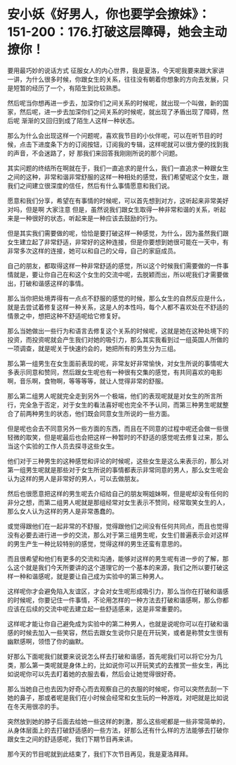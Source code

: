 # 安小妖《好男人，你也要学会撩妹》：151-200：176.打破这层障碍，她会主动撩你！

要用最巧妙的说话方式 征服女人的内心世界，我是夏洛，今天呢我要来跟大家讲一讲，为什么很多时候，你跟女生的关系，往往没有朝着你想象的方向去发展，只是短暂的经历了一个，有陌生到比较熟悉。

然后呢当你想再进一步去，加深你们之间关系的时候呢，就出现一个叫做，新的国家，然后呢，进一步去加深你们之间关系的时候呢，就出现了矛盾出现了障碍，然后呢 渐渐的又回归到成了陌生人这样一种状态。

那么为什么会出现这样一个问题呢，喜欢我节目的小伙伴呢，可以在听节目的时候，点击下进度条下方的订阅按钮，订阅我的专辑，这样呢就可以很方便的找到我的声音，不会迷路了，好 那我们来回答我刚刚所说的那个问题。

其实问题的终结所在啊就在于，我们一直追求的是什么，我们一直追求一种跟女生之间的这种，非常和谐非常舒服的这样一种相处的感觉，我们希望呢这个女生，跟我们之间建立很深度的信任，然后有什么事情愿意和我们说。

愿意和我们分享，希望在有事情的时候呢，可以首先想到对方，这听起来非常美好 对吗，但是啊 大家注意 但是，虽然说我们跟女生取得一种非常和谐的关系，听起来是一种很好的状态，听起来是一种应该去鼓励的行为。

但是其实我们需要做的呢，恰恰是要打破这样一种感觉，为什么，因为虽然我们跟女生建立起了非常舒适，非常好的这种连接，但是你要想到她很可能在一天中，有非常多次这样的连接，她可以和自己的父母，自己的家庭成员。

自己的朋友，都取得这样一种非常舒适的感觉，所以这个时候我们需要做的一件事情就是，要让你自己在和这个女生的交流中呢，去脱颖而出，所以呢我们才需要做出，打破和谐感这样的事情。

那么当你把处境弄得有一点点不舒服的感觉的时候，那么女生的自然反应是什么，就是去尝试着修复这样一种关系，这是人的本性吗，每个人都不喜欢处在不舒适的情景之中，想把这种不舒适呢给它修复好。

那么当她做出一些行为和语言去修复这个关系的时候呢，这就是她在这种处境下的投资，而投资呢就会产生我们对她的吸引力，那么其实我看到过一组英国人所做的一项调查，就是呢关于快速约会的，她把所有的男生分为三组。

那么第一组男生在女生面前表现的呢，非常友好非常愉快，对女生所说的事情呢大多表示同意和赞同，然后跟女生呢也有一种很有交集的感觉，有共同喜欢的电影啊，音乐啊，食物啊，等等等等，就让人觉得非常的舒服。

那么第二组男人呢就完全走到另外一个极端，他们的表现呢就是对女生的所言所行，完全急于否定，对于女生的看法喜好呢也完全不予认同，而第三种男生呢就整合了前两种男生的状态，他们既会同意女生所说的一些方面。

但是呢也会去不同意另外一些方面的东西，而且在不同意的过程中呢还会做一些很轻微的取笑，但是呢最后也会把这样一种暂时的不舒适的感觉呢去修复过来，那么当这个实验的工作人员去探寻这些女生。

他们对于三种男生的这种感觉和评论的时候呢，这些女生是这么来表示的，那么对第一组男生呢就是那些对于女生所说的事情都表示非常同意的男人，那么女生呢会认为这样的男人是非常好的男人，可以去做朋友。

然后也很愿意把这样的男生呢去介绍给自己的朋友啊姐妹啊，但是呢却没有任何的非分之想，而第二组男人呢就是那组经常对女生表示不赞同，经常取笑女生的人，那么女人认为这样的男人是非常愚蠢的。

或觉得跟他们在一起非常的不舒服，觉得跟他们之间没有任何共同点，而且也觉得没有必要去进行进一步的交流，那么对于第三组男生呢，女生们普遍表示会对这样的男生产生一种比较特别的感觉，觉得这样的男生还蛮有意思的。

而且很希望和他们有更多的交流和沟通，能够对这样的男生呢有进一步的了解，那么这个就是我们今天所要讲的这个道理它的一个基本的来源，我们之所以要打破这样一种和谐感呢，就是要让自己成为实验中的第三种男人。

这样呢你才会避免陷入友谊区，才会对女生呢形成吸引力，那么当你在打破和谐感的时候呢，你要记住一件事情，不论用怎样的一种方法去打破和谐感啊，那么你都应该在后续的交流中呢去建立起一些舒适感来，这是非常重要的。

这样呢才能让你自己避免成为实验中的第二种男人，也就是说呢你可以在打破和谐感的时候去加入一些笑容，然后去跟女生说你只是在开玩笑，或者是称赞女生很有幽默感啊，领悟了你的幽默。

好那么下面呢我们就要来说说怎么样去打破和谐感，首先呢我们可以将它分为几类，那么第一类呢就是身体上的，比如说你可以开玩笑式的去推赏一些女生，再比如说呢你可以先去盯着她的衣服去看，然后会让她觉得很好奇。

那么当她自己也去因为好奇心而去观察自己的衣服的时候呢，你可以突然去刮一下她的鼻子，那或者呢是我们在小时候会经常和女生玩的一种游戏，对吧就是比如说在冬天用很凉的手。

突然放到她的脖子后面去给她一些这样的刺激，那么这些呢都是一些非常简单的，从身体层面上的去打破舒适感的一些方法，好那么还有什么样的方法能够去打破你跟女生之间的舒适感呢，我们下期节目再来讲。

那今天的节目呢就到此结束了，我们下次节目再见，我是夏洛拜拜。
